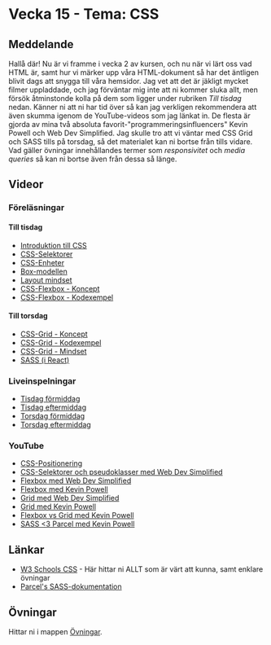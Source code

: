 # Vecka 15 - Tema: CSS

## Meddelande
Hallå där! Nu är vi framme i vecka 2 av kursen, och nu när vi lärt oss vad HTML är, samt hur vi märker upp våra HTML-dokument så har det äntligen blivit dags att snygga till våra hemsidor. Jag vet att det är jäkligt mycket filmer uppladdade, och jag förväntar mig inte att ni kommer sluka allt, men försök åtminstonde kolla på dem som ligger under rubriken *Till tisdag* nedan. Känner ni att ni har tid över så kan jag verkligen rekommendera att även skumma igenom de YouTube-videos som jag länkat in. De flesta är gjorda av mina två absoluta favorit-"programmeringsinfluencers" Kevin Powell och Web Dev Simplified. Jag skulle tro att vi väntar med CSS Grid och SASS tills på torsdag, så det materialet kan ni bortse från tills vidare. Vad gäller övningar innehållandes termer som *responsivitet* och *media queries* så kan ni bortse även från dessa så länge.  

## Videor

### Föreläsningar 

#### Till tisdag
* [Introduktion till CSS](https://vimeo.com/928292014/e5f9ed7257?share=copy)
* [CSS-Selektorer](https://vimeo.com/928292273/38d5e98b23?share=copy)
* [CSS-Enheter](https://vimeo.com/928291933/d661c89b05?share=copy)
* [Box-modellen](https://vimeo.com/manage/videos/928291877/5d8ab90dad)
* [Layout mindset](https://vimeo.com/manage/videos/928292218/9e24b5673c)
* [CSS-Flexbox - Koncept](https://vimeo.com/927569193/419a4da85a?share=copy)
* [CSS-Flexbox - Kodexempel](https://vimeo.com/manage/videos/927575924/8ad66f6210)

#### Till torsdag
* [CSS-Grid - Koncept](https://vimeo.com/748667234/c973325794?share=copy)
* [CSS-Grid - Kodexempel](https://vimeo.com/748667367/99c110ba25?share=copy)
* [CSS-Grid - Mindset](https://vimeo.com/748667711/707ce3a9eb?share=copy)
* [SASS (i React)](https://vimeo.com/800546193/bc60c8d9a7?share=copy)


### Liveinspelningar

* [Tisdag förmiddag](https://vimeo.com/932497020/530d903c1e?share=copy)
* [Tisdag eftermiddag](https://vimeo.com/932497168/2ea7879f88?share=copy)
* [Torsdag förmiddag](https://vimeo.com/935821663/8ed81ab7a0?share=copy)
* [Torsdag eftermiddag](https://vimeo.com/935821730/0113e3474a?share=copy)

### YouTube

* [CSS-Positionering](https://www.youtube.com/watch?v=UO8ed-JB4So)
* [CSS-Selektorer och pseudoklasser med Web Dev Simplified](https://www.youtube.com/watch?v=l1mER1bV0N0)
* [Flexbox med Web Dev Simplified](https://www.youtube.com/watch?v=fYq5PXgSsbE)
* [Flexbox med Kevin Powell](https://www.youtube.com/watch?v=u044iM9xsWU)
* [Grid med Web Dev Simplified](https://www.youtube.com/watch?v=9zBsdzdE4sM)
* [Grid med Kevin Powell](https://www.youtube.com/watch?v=rg7Fvvl3taU)
* [Flexbox vs Grid med Kevin Powell](https://www.youtube.com/watch?v=3elGSZSWTbM)
* [SASS <3 Parcel med Kevin Powell](https://www.youtube.com/watch?v=wYWf2m_yzBQ)

## Länkar 

* [W3 Schools CSS](https://www.w3schools.com/css/default.asp) - Här hittar ni ALLT som är värt att kunna, samt enklare övningar
* [Parcel's SASS-dokumentation](https://parceljs.org/languages/sass/)
 
## Övningar

Hittar ni i mappen [Övningar](./Övningar/).

